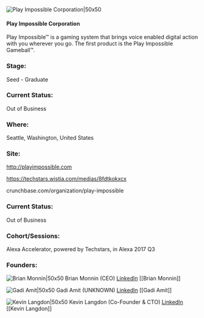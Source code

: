 

![Play Impossible Corporation|50x50](https://apimg.techstars.com/connect/images/image_files/595170d69c66a90abb0000c8/original/Play_Impossible_Logo_Yellow_Purple__sq.png)

#### Play Impossible Corporation
Play Impossible™ is a gaming system that brings voice enabled digital action with you wherever you go. The first product is the Play Impossible Gameball™.

### Stage: 
Seed - Graduate 

### Current Status: 
Out of Business

### Where:
Seattle, Washington, United States

### Site:
http://playimpossible.com

https://techstars.wistia.com/medias/8fdtkokxcx

crunchbase.com/organization/play-impossible

### Current Status: 
Out of Business

### Cohort/Sessions: 
Alexa Accelerator, powered by Techstars, in Alexa 2017 Q3

### Founders: 

![Brian Monnin|50x50](https://apimg.techstars.com/connect/images/image_files/594c13129c66a95558000010/original/Brian_Monnin_CEO_Play_Impossible.jpg) Brian Monnin (CEO) [LinkedIn](https://linkedin.com/in/brianmonnin) [[Brian Monnin]]

![Gadi Amit|50x50](https://apimg.techstars.com/connect/images/image_files/59d3cd259c66a941d4000050/original/gadi_portrait.png) Gadi Amit (UNKNOWN) [LinkedIn](https://linkedin.com/in/gadi-amit-5798444) [[Gadi Amit]]

![Kevin Langdon|50x50](https://apimg.techstars.com/connect/images/image_files/59d3cda49c66a941d4000052/original/kevin_langdon.jpg) Kevin Langdon (Co-Founder & CTO) [LinkedIn](https://linkedin.com/in/klangdon) [[Kevin Langdon]]


